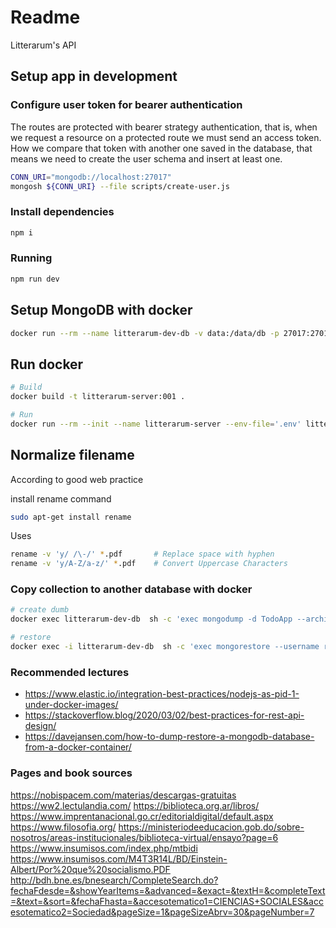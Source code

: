 # Readme

Litterarum's API

## Setup app in development

### Configure user token for bearer authentication

The routes are protected with bearer strategy authentication, that is, when we request a resource on a protected route we must send an access token. How we compare that token with another one saved in the database, that means we need to create the user schema and insert at least one.

```sh
CONN_URI="mongodb://localhost:27017"
mongosh ${CONN_URI} --file scripts/create-user.js
```

### Install dependencies

```sh
npm i
```

### Running

```sh
npm run dev
```

## Setup MongoDB with docker

```sh
docker run --rm --name litterarum-dev-db -v data:/data/db -p 27017:27017 mongo
```

## Run docker

```sh
# Build
docker build -t litterarum-server:001 .

# Run 
docker run --rm --init --name litterarum-server --env-file='.env' litterarum-server:001
```

## Normalize filename

According to good web practice

install rename command

```sh
sudo apt-get install rename
```

Uses

```sh
rename -v 'y/ /\-/' *.pdf       # Replace space with hyphen
rename -v 'y/A-Z/a-z/' *.pdf    # Convert Uppercase Characters
```

### Copy collection to another database with docker

```sh
# create dumb
docker exec litterarum-dev-db  sh -c 'exec mongodump -d TodoApp --archive' > ./all-collections.archive

# restore  
docker exec -i litterarum-dev-db  sh -c 'exec mongorestore --username root --password example --authenticationDatabase admin --nsInclude="TodoApp.*" --archive --archive' < ./all-collections.archive
```

### Recommended lectures

- <https://www.elastic.io/integration-best-practices/nodejs-as-pid-1-under-docker-images/>
- <https://stackoverflow.blog/2020/03/02/best-practices-for-rest-api-design/>
- <https://davejansen.com/how-to-dump-restore-a-mongodb-database-from-a-docker-container/>

### Pages and book sources

<https://nobispacem.com/materias/descargas-gratuitas>
<https://ww2.lectulandia.com/>
<https://biblioteca.org.ar/libros/>
<https://www.imprentanacional.go.cr/editorialdigital/default.aspx>
<https://www.filosofia.org/>
<https://ministeriodeeducacion.gob.do/sobre-nosotros/areas-institucionales/biblioteca-virtual/ensayo?page=6>
<https://www.insumisos.com/index.php/mtbidi>
<https://www.insumisos.com/M4T3R14L/BD/Einstein-Albert/Por%20que%20socialismo.PDF>
<http://bdh.bne.es/bnesearch/CompleteSearch.do?fechaFdesde=&showYearItems=&advanced=&exact=&textH=&completeText=&text=&sort=&fechaFhasta=&accesotematico1=CIENCIAS+SOCIALES&accesotematico2=Sociedad&pageSize=1&pageSizeAbrv=30&pageNumber=7>

